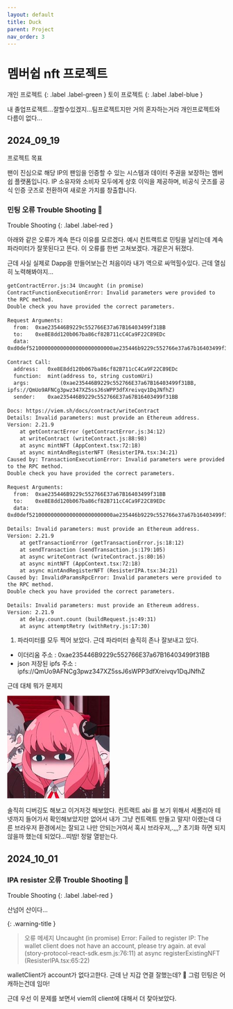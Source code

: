 ```yaml
---
layout: default
title: Duck
parent: Project
nav_order: 3
---
```


# 멤버쉽 nft 프로젝트

개인 프로젝트
{: .label .label-green }
토이 프로젝트
{: .label .label-blue }

내 졸업프로젝트...잘할수있겠지...팀프로젝트지만 거의 혼자하는거라 개인프로젝트와 다름이 없다...

## 2024_09_19

프로젝트 목표

팬이 진심으로 해당 IP의 팬임을 인증할 수 있는 시스템과 데이터 주권을 보장하는 멤버쉽 플랫폼입니다. IP 소유자와 소비자 모두에게 상호 이익을 제공하며, 비공식 굿즈를 공식 인증 굿즈로 전환하여 새로운 가치를 창출합니다.

### 민팅 오류 Trouble Shooting 🚀

Trouble Shooting
{: .label .label-red }

아래와 같은 오류가 계속 뜬다 이유를 모르겠다. 예시 컨트랙트로 민팅을 날리는데 계속 파라미터가 잘못된다고 뜬다. 이 오류를 한번 고쳐보겠다. 개같은거 뒤졌다.

근데 사실 실제로 Dapp을 만들어보는건 처음이라 내가 역으로 싸먹힐수있다. 근데 열심히 노력해봐야지...

```
getContractError.js:34 Uncaught (in promise) ContractFunctionExecutionError: Invalid parameters were provided to the RPC method.
Double check you have provided the correct parameters.

Request Arguments:
  from:  0xae235446B9229c552766E37a67B16403499f31BB
  to:    0xe8E8dd120b067ba86cf82B711cC4Ca9F22C89EDc
  data:  0xd0def521000000000000000000000000ae235446b9229c552766e37a67b16403499f31bb00000000000000000000000000000000000000000000000000000000000000400000000000000000000000000000000000000000000000000000000000000035697066733a2f2f516d556f3941464e43673370777a333437585a3573734a3673575050336466587265697671763144714a4e66685a0000000000000000000000

Contract Call:
  address:   0xe8E8dd120b067ba86cf82B711cC4Ca9F22C89EDc
  function:  mint(address to, string customUri)
  args:          (0xae235446B9229c552766E37a67B16403499f31BB, ipfs://QmUo9AFNCg3pwz347XZ5ssJ6sWPP3dfXreivqv1DqJNfhZ)
  sender:    0xae235446B9229c552766E37a67B16403499f31BB

Docs: https://viem.sh/docs/contract/writeContract
Details: Invalid parameters: must provide an Ethereum address.
Version: 2.21.9
    at getContractError (getContractError.js:34:12)
    at writeContract (writeContract.js:88:98)
    at async mintNFT (AppContext.tsx:72:18)
    at async mintAndRegisterNFT (ResisterIPA.tsx:34:21)
Caused by: TransactionExecutionError: Invalid parameters were provided to the RPC method.
Double check you have provided the correct parameters.

Request Arguments:
  from:  0xae235446B9229c552766E37a67B16403499f31BB
  to:    0xe8E8dd120b067ba86cf82B711cC4Ca9F22C89EDc
  data:  0xd0def521000000000000000000000000ae235446b9229c552766e37a67b16403499f31bb00000000000000000000000000000000000000000000000000000000000000400000000000000000000000000000000000000000000000000000000000000035697066733a2f2f516d556f3941464e43673370777a333437585a3573734a3673575050336466587265697671763144714a4e66685a0000000000000000000000

Details: Invalid parameters: must provide an Ethereum address.
Version: 2.21.9
    at getTransactionError (getTransactionError.js:18:12)
    at sendTransaction (sendTransaction.js:179:105)
    at async writeContract (writeContract.js:80:16)
    at async mintNFT (AppContext.tsx:72:18)
    at async mintAndRegisterNFT (ResisterIPA.tsx:34:21)
Caused by: InvalidParamsRpcError: Invalid parameters were provided to the RPC method.
Double check you have provided the correct parameters.

Details: Invalid parameters: must provide an Ethereum address.
Version: 2.21.9
    at delay.count.count (buildRequest.js:49:31)
    at async attemptRetry (withRetry.js:17:30)
```

1. 파라미터를 모두 찍어 보았다. 근데 파라미터 솔직히 존나 잘보내고 있다.

- 이더리움 주소 : 0xae235446B9229c552766E37a67B16403499f31BB
- json 저장된 ipfs 주소 : ipfs://QmUo9AFNCg3pwz347XZ5ssJ6sWPP3dfXreivqv1DqJNfhZ

근데 대체 뭐가 문제지

![anya_serious](image-4.png)

솔직히 디버깅도 해보고 이거저것 해보았다. 컨트랙트 abi 를 보기 위해서 세폴리아 테넷까지 들어가서 확인해보았지만 없어서 내가 그냥 컨트랙트 만들고 말지! 이랬는데 다른 브라우저 환경에서는 잘되고 나만 안되는거여서 혹시 브라우저,.,,,? 초기화 하면 되지않을까 했는데 되었다...띠밤! 정말 열받는다.

## 2024_10_01

### IPA resister 오류 Trouble Shooting 🚀

Trouble Shooting
{: .label .label-red }

산넘어 산이다...

{: .warning-title }

> 오류 메세지
> Uncaught (in promise) Error: Failed to register IP: The wallet client does not have an account, please try again.
> at eval (story-protocol-react-sdk.esm.js:76:11)
> at async registerExistingNFT (ResisterIPA.tsx:65:22)

walletClient가 account가 없다고한다. 근데 난 지갑 연결 잘했는데? 🤷 그럼 민팅은 어캐하는건데 임마!

근데 우선 이 문제를 보면서 viem의 client에 대해서 더 찾아보았다.

